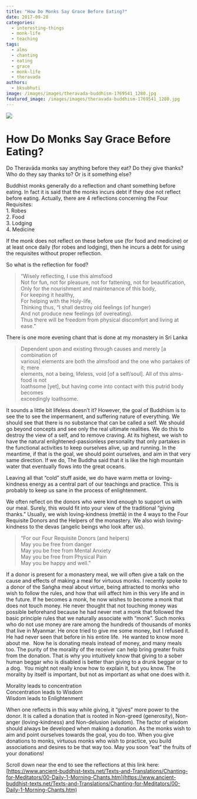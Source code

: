 ```yaml
---
title: "How Do Monks Say Grace Before Eating?"
date: 2017-09-28
categories: 
  - interesting-things
  - monk-life
  - teaching
tags: 
  - alms
  - chanting
  - eating
  - grace
  - monk-life
  - theravada
authors: 
  - bksubhuti
image: /images/images/theravada-buddhism-1769541_1280.jpg
featured_image: /images/images/theravada-buddhism-1769541_1280.jpg
---
```


![](/images/theravada-buddhism-1769541_1280-1024x681.jpg)

# How Do Monks Say Grace Before Eating?

Do Theravāda monks say anything before they eat? Do they give thanks? Who do they say thanks to? Or is it something else?

Buddhist monks generally do a reflection and chant something before eating. In fact it is said that the monks incurs debt if they doe not reflect before eating. Actually, there are 4 reflections concerning the Four Requisites:  
1\. Robes  
2\. Food  
3\. Lodging  
4\. Medicine

If the monk does not reflect on these before use (for food and medicine) or at least once daily (for robes and lodging), then he incurs a debt for using the requisites without proper reflection.

So what is the reflection for food?

> “Wisely reflecting, I use this almsfood  
> Not for fun, not for pleasure, not for fattening, not for beautification,  
> Only for the nourishment and maintenance of this body,  
> For keeping it healthy,  
> For helping with the Holy-life,  
> Thinking thus, “I shall destroy old feelings (of hunger)  
> And not produce new feelings (of overeating).  
> Thus there will be freedom from physical discomfort and living at ease.”

There is one more evening chant that is done at my monastery in Sri Lanka

> Dependent upon and existing through causes and merely \[a combination of  
> various\] elements are both the almsfood and the one who partakes of it; mere  
> elements, not a being, lifeless, void \[of a self/soul\]. All of this alms-food is not  
> loathsome \[yet\], but having come into contact with this putrid body becomes  
> exceedingly loathsome.

It sounds a little bit lifeless doesn’t it? However, the goal of Buddhism is to see the to see the impermanent, and suffering nature of everything. We should see that there is no substance that can be called a self. We should go beyond concepts and see only the real ultimate realities. We do this to destroy the view of a self, and to remove craving. At its highest, we wish to have the natural enlightened-passionless personality that only partakes in the functional activities to keep ourselves alive, up and running. In the meantime, if that is the goal, we should point ourselves, and aim in that very same direction. If we do, The Buddha said that it is like the high mountain water that eventually flows into the great oceans.

Leaving all that “cold” stuff aside, we do have warm metta or loving-kindness energy as a central part of our teachings and practice. This is probably to keep us sane in the process of enlightenment.

We often reflect on the donors who were kind enough to support us with our meal. Surely, this would fit into your view of the traditional “giving thanks.” Usually, we wish loving-kindness (mettā) in the 4 ways to the Four Requisite Donors and the Helpers of the monastery. We also wish loving-kindness to the devas (angelic beings who look after us).

> “For our Four Requisite Donors (and helpers)  
> May you be free from danger  
> May you be free from Mental Anxiety  
> May you be free from Physical Pain  
> May you be happy and well.”

If a donor is present for a monastery meal, we will often give a talk on the cause and effects of making a meal for virtuous monks. I recently spoke to a donor of the Saṅgha meal about virtue, being attracted to monks who wish to follow the rules, and how that will affect him in this very life and in the future. If he becomes a monk, he now wishes to become a monk that does not touch money. He never thought that not touching money was possible beforehand because he had never met a monk that followed the basic principle rules that we naturally associate with “monk”. Such monks who do not use money are rare among the hundreds of thousands of monks that live in Myanmar. He once tried to give me some money, but I refused it. He had never seen that before in his entire life.  He wanted to know more about me.  Now he is donating meals instead of money, and many meals too. The purity of the morality of the receiver can help bring greater fruits from the donation. That is why you intuitively know that giving to a sober human beggar who is disabled is better than giving to a drunk beggar or to a dog.  You might not really know how to explain it, but you know. The morality by itself is important, but not as important as what one does with it.

Morality leads to concentration  
Concentration leads to Wisdom  
Wisdom leads to Enlightenment

When one reflects in this way while giving, it “gives” more power to the donor. It is called a donation that is rooted in Non-greed (generosity), Non-anger (loving-kindness) and Non-delusion (wisdom). The factor of wisdom should always be developed when making a donation. As the monks wish to aim and point ourselves towards the goal, you do too. When you give donations to monks, virtuous monks who wish to practice, you build associations and desires to be that way too. May you soon “eat” the fruits of your donations!

Scroll down near the end to see the reflections at this link here: [https://www.ancient-buddhist-texts.net/Texts-and-Translations/Chanting-for-Meditators/00-Daily-1-Morning-Chants.htm](https://www.ancient-buddhist-texts.net/Texts-and-Translations/Chanting-for-Meditators/00-Daily-1-Morning-Chants.htm)